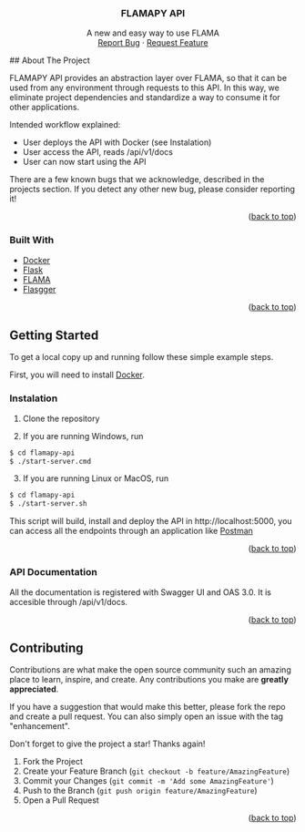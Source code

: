 <div id="top"></div>
<br />
<div align="center">

  <h3 align="center">FLAMAPY API</h3>

  <p align="center">
    A new and easy way to use FLAMA
    <br />
    <a href="https://github.com/joszamama/flamapy-api/issues">Report Bug</a>
    ·
    <a href="https://github.com/joszamama/flamapy-api/issues">Request Feature</a>
  </p>
</div>
<!-- ABOUT THE PROJECT -->
## About The Project

FLAMAPY API provides an abstraction layer over FLAMA, so that it can be used from any environment through requests to this API. In this way, we eliminate project dependencies and standardize a way to consume it for other applications.

Intended workflow explained:
* User deploys the API with Docker (see Instalation)
* User access the API, reads /api/v1/docs
* User can now start using the API

There are a few known bugs that we acknowledge, described in the projects section. If you detect any other new bug, please consider reporting it!

<p align="right">(<a href="#top">back to top</a>)</p>



### Built With

* [Docker](https://www.docker.com/)
* [Flask](https://flask.palletsprojects.com/en/2.2.x/)
* [FLAMA](https://github.com/diverso-lab/core)
* [Flasgger](https://github.com/flasgger/flasgger)

<p align="right">(<a href="#top">back to top</a>)</p>



<!-- GETTING STARTED -->
## Getting Started

To get a local copy up and running follow these simple example steps.

First, you will need to install [Docker](https://docs.docker.com/desktop/).

### Instalation

1. Clone the repository

2. If you are running Windows, run
  ```sh
  $ cd flamapy-api
  $ ./start-server.cmd
  ```
  
3. If you are running Linux or MacOS, run
  ```sh
  $ cd flamapy-api
  $ ./start-server.sh
  ```
  
This script will build, install and deploy the API in http://localhost:5000, you can access all the endpoints through an application like [Postman](https://www.postman.com/)

<p align="right">(<a href="#top">back to top</a>)</p>

### API Documentation

All the documentation is registered with Swagger UI and OAS 3.0. It is accesible through /api/v1/docs.

<p align="right">(<a href="#top">back to top</a>)</p>

<!-- CONTRIBUTING -->
## Contributing

Contributions are what make the open source community such an amazing place to learn, inspire, and create. Any contributions you make are **greatly appreciated**.

If you have a suggestion that would make this better, please fork the repo and create a pull request. You can also simply open an issue with the tag "enhancement".

Don't forget to give the project a star! Thanks again!

1. Fork the Project
2. Create your Feature Branch (`git checkout -b feature/AmazingFeature`)
3. Commit your Changes (`git commit -m 'Add some AmazingFeature'`)
4. Push to the Branch (`git push origin feature/AmazingFeature`)
5. Open a Pull Request

<p align="right">(<a href="#top">back to top</a>)</p>
